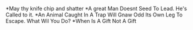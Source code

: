 *May thy knife chip and shatter
*A great Man Doesnt Seed To Lead. He's Called to it.
*An Animal Caught In A Trap Will Gnaw Odd Its Own Leg To Escape. What Wil You Do?
*When Is A Gift Not A Gift
